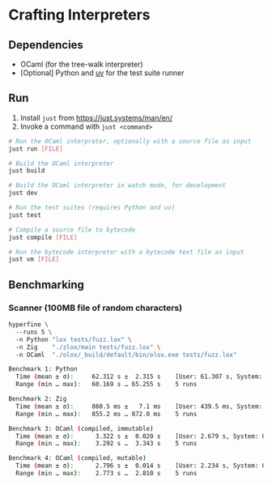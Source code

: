 # Crafting Interpreters

## Dependencies

- OCaml (for the tree-walk interpreter)
- [Optional] Python and [uv](https://docs.astral.sh/uv) for the test suite runner

## Run

1. Install `just` from https://just.systems/man/en/
2. Invoke a command with `just <command>`

```sh
# Run the OCaml interpreter, optionally with a source file as input
just run [FILE]

# Build the OCaml interpreter
just build

# Build the OCaml interpreter in watch mode, for development
just dev

# Run the test suites (requires Python and uv)
just test

# Compile a source file to bytecode
just compile [FILE]

# Run the bytecode interpreter with a bytecode text file as input
just vm [FILE]
```

## Benchmarking

### Scanner (100MB file of random characters)

```sh
hyperfine \ 
  --runs 5 \ 
  -n Python "lox tests/fuzz.lox" \ 
  -n Zig    "./zlox/main tests/fuzz.lox" \ 
  -n OCaml  "./olox/_build/default/bin/olox.exe tests/fuzz.lox"
```

```sh
Benchmark 1: Python
  Time (mean ± σ):     62.312 s ±  2.315 s    [User: 61.307 s, System: 0.939 s]
  Range (min … max):   60.169 s … 65.255 s    5 runs

Benchmark 2: Zig
  Time (mean ± σ):     860.5 ms ±   7.1 ms    [User: 439.5 ms, System: 417.0 ms]
  Range (min … max):   855.2 ms … 872.0 ms    5 runs

Benchmark 3: OCaml (compiled, immutable)
  Time (mean ± σ):      3.322 s ±  0.020 s    [User: 2.679 s, System: 0.636 s]
  Range (min … max):    3.292 s …  3.343 s    5 runs

Benchmark 4: OCaml (compiled, mutable)
  Time (mean ± σ):      2.796 s ±  0.014 s    [User: 2.234 s, System: 0.556 s]
  Range (min … max):    2.773 s …  2.810 s    5 runs
```